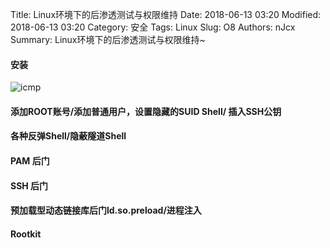 Title: Linux环境下的后渗透测试与权限维持
Date: 2018-06-13 03:20
Modified: 2018-06-13 03:20
Category: 安全
Tags: Linux
Slug: O8
Authors: nJcx
Summary: Linux环境下的后渗透测试与权限维持~

#### 安装




![icmp](../images/WechatIMG171.jpeg)

#### 添加ROOT账号/添加普通用户，设置隐藏的SUID Shell/ 插入SSH公钥


#### 各种反弹Shell/隐蔽隧道Shell


#### PAM 后门


#### SSH 后门


#### 预加载型动态链接库后门ld.so.preload/进程注入


#### Rootkit

